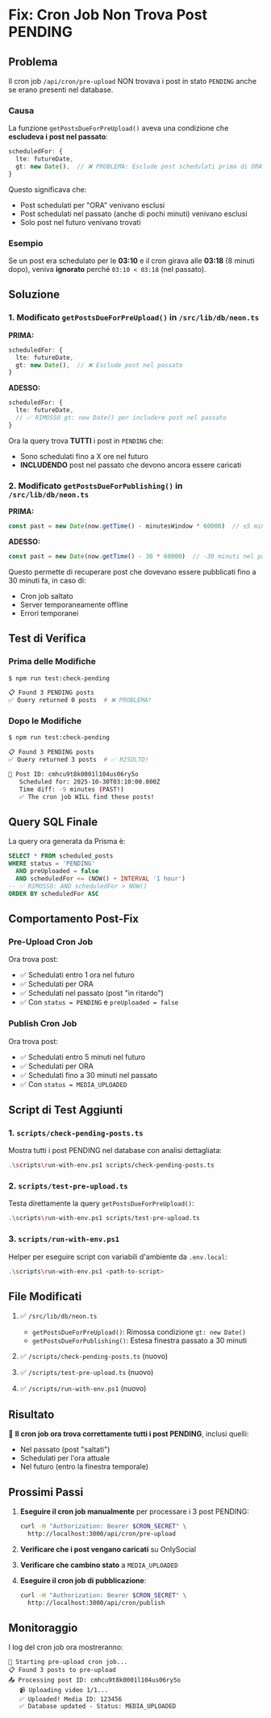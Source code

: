 # Fix: Cron Job Non Trova Post PENDING

## Problema

Il cron job `/api/cron/pre-upload` NON trovava i post in stato `PENDING` anche se erano presenti nel database.

### Causa

La funzione `getPostsDueForPreUpload()` aveva una condizione che **escludeva i post nel passato**:

```typescript
scheduledFor: {
  lte: futureDate,
  gt: new Date(),  // ❌ PROBLEMA: Esclude post schedulati prima di ORA
}
```

Questo significava che:
- Post schedulati per "ORA" venivano esclusi
- Post schedulati nel passato (anche di pochi minuti) venivano esclusi
- Solo post nel futuro venivano trovati

### Esempio

Se un post era schedulato per le **03:10** e il cron girava alle **03:18** (8 minuti dopo), veniva **ignorato** perché `03:10 < 03:18` (nel passato).

## Soluzione

### 1. Modificato `getPostsDueForPreUpload()` in `/src/lib/db/neon.ts`

**PRIMA:**
```typescript
scheduledFor: {
  lte: futureDate,
  gt: new Date(),  // ❌ Esclude post nel passato
}
```

**ADESSO:**
```typescript
scheduledFor: {
  lte: futureDate,
  // ✅ RIMOSSO gt: new Date() per includere post nel passato
}
```

Ora la query trova **TUTTI** i post in `PENDING` che:
- Sono schedulati fino a X ore nel futuro
- **INCLUDENDO** post nel passato che devono ancora essere caricati

### 2. Modificato `getPostsDueForPublishing()` in `/src/lib/db/neon.ts`

**PRIMA:**
```typescript
const past = new Date(now.getTime() - minutesWindow * 60000)  // ±5 minuti
```

**ADESSO:**
```typescript
const past = new Date(now.getTime() - 30 * 60000)  // -30 minuti nel passato
```

Questo permette di recuperare post che dovevano essere pubblicati fino a 30 minuti fa, in caso di:
- Cron job saltato
- Server temporaneamente offline
- Errori temporanei

## Test di Verifica

### Prima delle Modifiche

```bash
$ npm run test:check-pending

📋 Found 3 PENDING posts
✅ Query returned 0 posts  # ❌ PROBLEMA!
```

### Dopo le Modifiche

```bash
$ npm run test:check-pending

📋 Found 3 PENDING posts
✅ Query returned 3 posts  # ✅ RISOLTO!

📌 Post ID: cmhcu9t8k0001l104us06ry5o
   Scheduled for: 2025-10-30T03:10:00.000Z
   Time diff: -9 minutes (PAST!)
   ✅ The cron job WILL find these posts!
```

## Query SQL Finale

La query ora generata da Prisma è:

```sql
SELECT * FROM scheduled_posts 
WHERE status = 'PENDING'
  AND preUploaded = false
  AND scheduledFor <= (NOW() + INTERVAL '1 hour')
-- ✅ RIMOSSO: AND scheduledFor > NOW()
ORDER BY scheduledFor ASC
```

## Comportamento Post-Fix

### Pre-Upload Cron Job

Ora trova post:
- ✅ Schedulati entro 1 ora nel futuro
- ✅ Schedulati per ORA
- ✅ Schedulati nel passato (post "in ritardo")
- ✅ Con `status = PENDING` e `preUploaded = false`

### Publish Cron Job

Ora trova post:
- ✅ Schedulati entro 5 minuti nel futuro
- ✅ Schedulati per ORA
- ✅ Schedulati fino a 30 minuti nel passato
- ✅ Con `status = MEDIA_UPLOADED`

## Script di Test Aggiunti

### 1. `scripts/check-pending-posts.ts`
Mostra tutti i post PENDING nel database con analisi dettagliata:
```bash
.\scripts\run-with-env.ps1 scripts/check-pending-posts.ts
```

### 2. `scripts/test-pre-upload.ts`
Testa direttamente la query `getPostsDueForPreUpload()`:
```bash
.\scripts\run-with-env.ps1 scripts/test-pre-upload.ts
```

### 3. `scripts/run-with-env.ps1`
Helper per eseguire script con variabili d'ambiente da `.env.local`:
```bash
.\scripts\run-with-env.ps1 <path-to-script>
```

## File Modificati

1. ✅ `/src/lib/db/neon.ts`
   - `getPostsDueForPreUpload()`: Rimossa condizione `gt: new Date()`
   - `getPostsDueForPublishing()`: Estesa finestra passato a 30 minuti

2. ✅ `/scripts/check-pending-posts.ts` (nuovo)
3. ✅ `/scripts/test-pre-upload.ts` (nuovo)
4. ✅ `/scripts/run-with-env.ps1` (nuovo)

## Risultato

🎉 **Il cron job ora trova correttamente tutti i post PENDING**, inclusi quelli:
- Nel passato (post "saltati")
- Schedulati per l'ora attuale
- Nel futuro (entro la finestra temporale)

## Prossimi Passi

1. **Eseguire il cron job manualmente** per processare i 3 post PENDING:
   ```bash
   curl -H "Authorization: Bearer $CRON_SECRET" \
     http://localhost:3000/api/cron/pre-upload
   ```

2. **Verificare che i post vengano caricati** su OnlySocial
3. **Verificare che cambino stato** a `MEDIA_UPLOADED`
4. **Eseguire il cron job di pubblicazione**:
   ```bash
   curl -H "Authorization: Bearer $CRON_SECRET" \
     http://localhost:3000/api/cron/publish
   ```

## Monitoraggio

I log del cron job ora mostreranno:
```
🔄 Starting pre-upload cron job...
📋 Found 3 posts to pre-upload
📤 Processing post ID: cmhcu9t8k0001l104us06ry5o
   📹 Uploading video 1/1...
   ✅ Uploaded! Media ID: 123456
   ✅ Database updated - Status: MEDIA_UPLOADED
```
